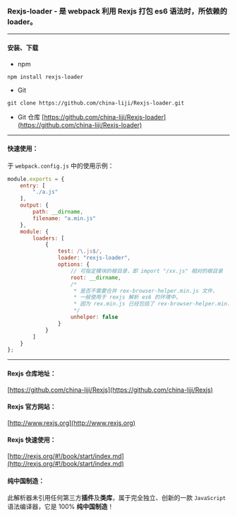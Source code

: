 ### Rexjs-loader - 是 webpack 利用 Rexjs 打包 es6 语法时，所依赖的 loader。

------

#### 安装、下载
* npm
```
npm install rexjs-loader
```

* Git
```
git clone https://github.com/china-liji/Rexjs-loader.git
```

* Git 仓库
[https://github.com/china-liji/Rexjs-loader](https://github.com/china-liji/Rexjs-loader)

------

#### 快速使用：
于 `webpack.config.js` 中的使用示例：
``` js
module.exports = {
	entry: [
		"./a.js"
	],
	output: {
		path: __dirname,
		filename: "a.min.js"
	},
	module: {
		loaders: [
			{
				test: /\.js$/,
				loader: "rexjs-loader",
				options: {
					// 可指定模块的根目录，即 import "/xx.js" 相对的根目录
					root: __dirname,
					/*
					 * 是否不需要合并 rex-browser-helper.min.js 文件，
					 * 一般使用于 rexjs 解析 es6 的环境中，
					 * 因为 rex.min.js 已经包括了 rex-browser-helper.min.js 文件。
					 */
					unhelper: false
				}
			}
		]
	}
};
```
------
#### Rexjs 仓库地址：
[https://github.com/china-liji/Rexjs](https://github.com/china-liji/Rexjs)

#### Rexjs 官方网站：
[http://www.rexjs.org](http://www.rexjs.org)

#### Rexjs 快速使用：
[http://rexjs.org/#!/book/start/index.md](http://rexjs.org/#!/book/start/index.md)

#### 纯中国制造：
此解析器未引用任何第三方**插件**及**类库**，属于完全独立、创新的一款 ```JavaScript``` 语法编译器，它是 100% **纯中国制造**！